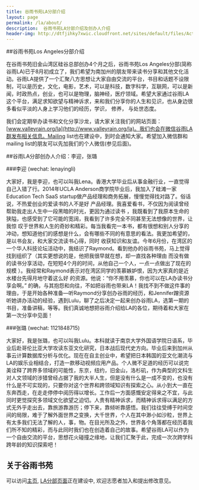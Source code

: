 ```yaml
---
title: 谷雨书苑LA分部介绍
layout: page
permalink: /la/about/
description:  谷雨书苑LA分部介绍及创办人介绍
header-img: http://dtfjihky7xwic.cloudfront.net/sites/default/files/Activities/la-beauty-shot.jpg
---
```


##谷雨书苑Los Angeles分部介绍

在谷雨书苑旧金山湾区硅谷总部创办4个月之后，谷雨书苑Los Angeles分部(简称谷雨LA)已于8月初成立了，我们希望为南加州的朋友带来读书分享和其他文化活动。谷雨LA提供了一个汇聚八方思想让大家自由交流的平台，书目和话题不设限制，可以是历史，文化，电影，艺术，可以是科技，数字科学，互联网，可以是新闻，时政热点，创业，也可以是物理，脑神经，医疗领域。希望大家通过谷雨LA这个平台，满足求知欲望与精神诉求，来和我们分享你的人生和见识，也从身边很多看似平淡的人身上学习他们的经历，学识， 修养， 与处世态度。

我们会定期举办读书和文化分享沙龙，请大家关注我们的网站页面：[www.valleyrain.org/la](http://www.valleyrain.org/la)。我们也会在微信谷雨LA群发布相关信息。Mailing list也在建设中，到时会通知大家。希望加入微信群和mailing list的朋友可以先加我们的个人微信(参见后面)。

##谷雨LA分部创办人介绍：李迎，张璐

###李迎 (wechat: lenayingli)

大家好，我是李迎，也可以叫我Lena。香港大学毕业后从事金融行业，一直觉得自己入错了行。2014年UCLA Anderson商学院毕业后，我加入了硅滩一家 Education Tech SaaS startup做产品经理和商务拓展，慢慢觉得找对路了。俗话说，不热爱创业的爱读书的人不是好 产品经理。我喜爱看书，不仅因为阅读曾经帮助我走出人生中一段黑暗的时光，更因为通过读书 ，我既看到了我原本生命的狭隘，也感受到了它可能的宽阔，我看到了许多完全不同甚至无法想像的世界，让我惊 叹于世界和人生的奇妙和精彩。每当我看完一本书，都有很想和别人分享的冲动，想知道他们的感想是什么，会有哪些不同的有意思的看法。我更加希望的，是以书会友，和大家交流读书心得，同时 收获知识和友谊。今年6月份，在湾区的一个华人科技论坛活动中，我结识了Raymond。看到他办的谷雨书苑，马上觉得找到组织了（其实更想说的是，他把我很早就在想，却一直找各种理由 而没有做的读书分享活动，在短短4个月的时间，从他自己一个人，一点一点做出了现在的规模 ）。我经常和Raymond表示对在湾区同学的羡慕嫉妒恨，因为大家真的是近水楼台先得月地守着这么好 的资源。他说：“你不用羡慕，你也可以在LA办读书分享会啊。” 的确，与其抱怨和向往，不如把谷雨也带来LA！我找不到不做这件事的理由，于是开始各种准备—听Raymond分享创办谷雨的经历，和Jennifer蹭资源听她讲办活动的经验，遇到Lulu，聊了之后决定一起来创办谷雨LA，选第一期的书目，准备讲稿，等等。我们真诚地想把谷雨介绍给LA的各位，期待着和大家在第一次分享中见面！

###张璐 (wechat: 1121848715)

大家好，我是张璐，也可以叫我Lulu。本科就读于南京大学外国语学院日语系，毕业后赴哥伦比亚大学攻读东亚文化研究，日本战后现代史方向。毕业后来到加州从事云计算数据库分析与优化。现在在自主创业中，希望把日本韩国的亚文化潮流与LA的娱乐业相结合，打造一款移动视频应用产品。个人微不足道的经历可以说完美诠释了跨界多领域的可能性，东京，纽约，旧金山，洛杉矶，作为典型的文科生对人文领域的涉猎曾经占据了我的大半人生，但是没有什么是一成不变的，也没有什么是不可实现的，只要你对这个世界和跨领域知识有探索之心。从小到大一直在东奔西走，在走走停停中阅历得以增长。工作后一方面感慨安定得来之不宜，与此同时更觉探究多领域文化欲望之迫切。人贵有精神诉求，而精神诉求得以满足的方式无外乎走出去，靠旅游靠游历；停下来，靠倾听靠感悟。我们往往受缚于时间空间的局限，难于了解外面世界之变换，大千世界，个人在其中渺小如沙粒，世界上有太多我们无法了解的人，事，物。在目光所及之外，世界各个角落都在经历着我们所不知的精彩，而与此同时我们也在创造着自己的故事。希望谷雨LA可以作为一个自由交流的平台，思想花火碰撞之缘地，让我们汇聚于此，完成一次次跨学科跨年龄的知识探索吧！ 

## 关于谷雨书苑

可以访问[主页](http://www.valleyrain.org), [LA分部页面](http://www.valleyrain.org/la)正在建设中, 欢迎志愿者加入和提出修改意见。
